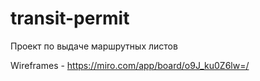 # transit-permit
Проект по выдаче маршрутных листов

Wireframes - https://miro.com/app/board/o9J_ku0Z6lw=/
